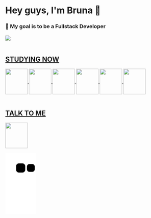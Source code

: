 # Hey guys, I'm Bruna 💛
### 🎯 My goal is to be a Fullstack Developer

<div>
  <a href="https://github.com/BrunaMoraisMenezes">
  <img align="center" src="https://github.com/BrunaMoraisMenezes/BrunaMoraisMenezes/assets/58346646/12c914ec-47b7-47f4-b17e-3b276c809bbf">
</div>
<br>

## STUDYING NOW
<div>
    <img align="center" height=80 width=70 src="https://cdn.jsdelivr.net/gh/devicons/devicon/icons/html5/html5-original.svg">
    <img align="center" height=80 width=70 src="https://cdn.jsdelivr.net/gh/devicons/devicon/icons/typescript/typescript-original.svg" />
    <img align="center" height=80 width=70 src="https://cdn.jsdelivr.net/gh/devicons/devicon/icons/angularjs/angularjs-original.svg" />
    <img align="center" height=80 width=70 src="https://cdn.jsdelivr.net/gh/devicons/devicon/icons/csharp/csharp-original.svg" />
    <img align="center" height=80 width=70 src="https://cdn.jsdelivr.net/gh/devicons/devicon/icons/python/python-original.svg" />
    <img align="center" height=80 width=70 src="https://cdn.jsdelivr.net/gh/devicons/devicon/icons/amazonwebservices/amazonwebservices-original.svg" />
 </div>
 <br>

## TALK TO ME
 <div>
      <a href="https://www.linkedin.com/in/bruna-morais-menezes-8725b9219"><img align="center" height=80 width=70 src="https://cdn.jsdelivr.net/gh/devicons/devicon/icons/linkedin/linkedin-original.svg" target="_blank"></a> 
</div>

![snake gif](https://github.com/BrunaMoraisMenezes/BrunaMoraisMenezes/blob/output/github-contribution-grid-snake.svg)

<!--
**BrunaMoraisMenezes/BrunaMoraisMenezes** is a ✨ _special_ ✨ repository because its `README.md` (this file) appears on your GitHub profile.

Here are some ideas to get you started:

- 🔭 I’m currently working on ...
- 🌱 I’m currently learning ...
- 👯 I’m looking to collaborate on ...
- 🤔 I’m looking for help with ...
- 💬 Ask me about ...
- 📫 How to reach me: ...
- 😄 Pronouns: ...
- ⚡ Fun fact: ...
-->
